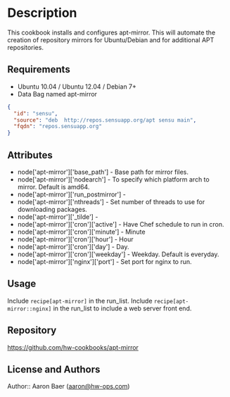 Description
===========

This cookbook installs and configures apt-mirror. This will automate the creation of
repository mirrors for Ubuntu/Debian and for additional APT repositories.

Requirements
------------

* Ubuntu 10.04 / Ubuntu 12.04 / Debian 7+
* Data Bag named apt-mirror

```json
{
  "id": "sensu",
  "source": "deb  http://repos.sensuapp.org/apt sensu main",
  "fqdn": "repos.sensuapp.org"
}
```

Attributes
----------

*  node['apt-mirror']['base_path'] - Base path for mirror files.
*  node['apt-mirror']['nodearch'] - To specify which platform arch to mirror. Default is amd64.
*  node['apt-mirror']['run_postmirror'] - 
*  node['apt-mirror']['nthreads'] - Set number of threads to use for downloading packages.
*  node['apt-mirror']['_tilde'] - 
*  node['apt-mirror']['cron']['active'] - Have Chef schedule to run in cron.
*  node['apt-mirror']['cron']['minute'] - Minute
*  node['apt-mirror']['cron']['hour'] - Hour
*  node['apt-mirror']['cron']['day'] - Day.
*  node['apt-mirror']['cron']['weekday'] - Weekday. Default is everyday.
*  node['apt-mirror']['nginx']['port'] - Set port for nginx to run.

Usage
-----
Include `recipe[apt-mirror]` in the run_list.
Include `recipe[apt-mirror::nginx]` in the run_list to include a web server front end.

Repository
----------

https://github.com/hw-cookbooks/apt-mirror

License and Authors
-------------------

Author:: Aaron Baer (<aaron@hw-ops.com>)
